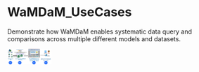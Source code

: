 # WaMDaM_UseCases
Demonstrate how WaMDaM enables systematic data query and comparisons across multiple different models and datasets. 

<img src="https://github.com/WamdamProject/WaMDaM_UseCases/blob/master/UseWaMDaM_workflow.jpg" alt="Drawing" style="width: 100px;"/>    
